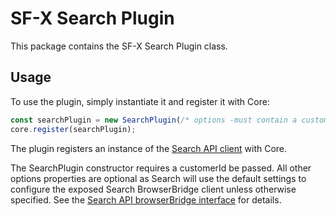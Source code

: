 # SF-X Search Plugin

This package contains the SF-X Search Plugin class.

## Usage

To use the plugin, simply instantiate it and register it with Core:

```js
const searchPlugin = new SearchPlugin(/* options -must contain a customerId parameter and valid value*/);
core.register(searchPlugin);
```
The plugin registers an instance of the [Search API client](https://www.npmjs.com/package/groupby-api) with Core.

The SearchPlugin constructor requires a customerId be passed. All other options properties are optional as Search will use the default settings to configure the exposed Search BrowserBridge client unless otherwise specified. See the [Search API browserBridge interface](https://github.com/groupby/api-javascript/blob/0bc32ac7c3e186b1c74b9918800b4d754a91afa4/src/core/bridge.ts#L223) for details.

